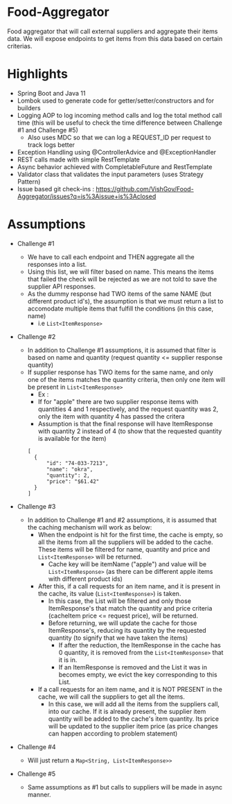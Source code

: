 # Food-Aggregator
Food aggregator that will call external suppliers and aggregate their items data. We will expose endpoints to get items from this data based on certain criterias.

# Highlights

- Spring Boot and Java 11
- Lombok used to generate code for getter/setter/constructors and for builders
- Logging AOP to log incoming method calls and log the total method call time (this will be useful to check the time difference between Challenge #1 and Challenge #5)
  - Also uses MDC so that we can log a REQUEST_ID per request to track logs better
- Exception Handling using @ControllerAdvice and @ExceptionHandler
- REST calls made with simple RestTemplate
- Async behavior achieved with CompletableFuture and RestTemplate
- Validator class that validates the input parameters (uses Strategy Pattern)
- Issue based git check-ins : https://github.com/VishGov/Food-Aggregator/issues?q=is%3Aissue+is%3Aclosed


# Assumptions

- Challenge #1
  - We have to call each endpoint and THEN aggregate all the responses into a list.
  - Using this list, we will filter based on name. This means the items that failed the check will be rejected as we are not told to save the supplier API responses.
  - As the dummy response had TWO items of the same NAME (but different product id's), the assumption is that we must return a list to accomodate multiple items that fulfill the conditions (in this case, name)
     - i.e ```List<ItemResponse>```
- Challenge #2
  - In addition to Challenge #1 assumptions, it is assumed that filter is based on name and quantity (request quantity <= supplier response quantity)
  - If supplier response has TWO items for the same name, and only one of the items matches the quantity criteria, then only one item will be present in ```List<ItemResponse>```
    - Ex : 
    - If for "apple" there are two supplier response items with quantities 4 and 1 respectively, and the request quantity was 2, only the item with quantity 4 has passed the critera
    - Assumption is that the final response will have ItemResponse with quantity 2 instead of 4 (to show that the requested quantity is available for the item)
    ```
    [
      {
          "id": "74-033-7213",
          "name": "okra",
          "quantity": 2,
          "price": "$61.42"
      }
    ]

    ```
    
- Challenge #3
  - In addition to Challenge #1 and #2 assumptions, it is assumed that the caching mechanism will work as below:
    - When the endpoint is hit for the first time, the cache is empty, so all the items from all the suppliers will be added to the cache. These items will be filtered for name, quantity and price and ``` List<ItemResponse> ``` will be returned. 
      - Cache key will be itemName ("apple") and value will be ```List<ItemResponse>``` (as there can be different apple items with different product ids)
    - After this, if a call requests for an item name, and it is present in the cache, its value (``` List<ItemResponse> ```) is taken.
      - In this case, the List<ItemResponse> will be filtered and only those ItemResponse's that match the quantity and price criteria (cacheItem price <= request price), will be returned.
      - Before returning, we will update the cache for those ItemResponse's, reducing its quantity by the requested quantity (to signify that we have taken the items)
        - If after the reduction, the ItemResponse in the cache has 0 quantity, it is removed from the ``` List<ItemResponse> ``` that it is in.
        - If an ItemResponse is removed and the List it was in becomes empty, we evict the key corresponding to this List.
    - If a call requests for an item name, and it is NOT PRESENT in the cache, we will call the suppliers to get all the items.
      - In this case, we will add all the items from the suppliers call, into our cache. If it is already present, the supplier item quantity will be added to the cache's item quantity. Its price will be updated to the supplier item price (as price changes can happen according to problem statement)
      

- Challenge #4
  - Will just return a ``` Map<String, List<ItemResponse>> ```
  
- Challenge #5
  - Same assumptions as #1 but calls to suppliers will be made in async manner.
